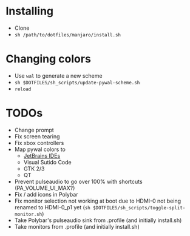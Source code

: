 # Installing

- Clone
- `sh /path/to/dotfiles/manjaro/install.sh`

# Changing colors

- Use `wal` to generate a new scheme
- `sh $DOTFILES/sh_scripts/update-pywal-scheme.sh`
- `reload`

# TODOs

- Change prompt
- Fix screen tearing
- Fix xbox controllers
- Map pywal colors to
    - [JetBrains IDEs](https://github.com/0x6C38/intellijPywal)
    - Visual Sutido Code
    - GTK 2/3
    - QT
- Prevent pulseaudio to go over 100% with shortcuts (PA_VOLUME_UI_MAX?)
- Fix / add icons in Polybar
- Fix monitor selection not working at boot due to HDMI-0 not being renamed to HDMI-0_p1 yet (`sh $DOTFILES/sh_scripts/toggle-split-monitor.sh`)
- Take Polybar's pulseaudio sink from .profile (and initially install.sh)
- Take monitors from .profile (and initially install.sh)